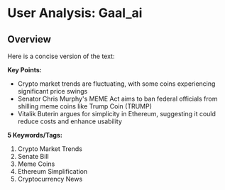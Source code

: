 # User Analysis: Gaal_ai

## Overview

Here is a concise version of the text:

**Key Points:**

* Crypto market trends are fluctuating, with some coins experiencing significant price swings
* Senator Chris Murphy's MEME Act aims to ban federal officials from shilling meme coins like Trump Coin (TRUMP)
* Vitalik Buterin argues for simplicity in Ethereum, suggesting it could reduce costs and enhance usability

**5 Keywords/Tags:**

1. Crypto Market Trends
2. Senate Bill
3. Meme Coins
4. Ethereum Simplification
5. Cryptocurrency News